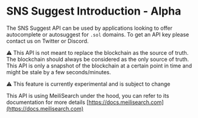 # SNS Suggest Introduction - Alpha

The SNS Suggest API can be used by applications looking to offer autocomplete or autosuggest for `.sol` domains. To get an API key please contact us on Twitter or Discord.

⚠️ This API is not meant to replace the blockchain as the source of truth. The blockchain should always be considered as the only source of truth. This API is only a snapshot of the blockchain at a certain point in time and might be stale by a few seconds/minutes.

⚠️ This feature is currently experimental and is subject to change

This API is using MeiliSearch under the hood, you can refer to its documentation for more details [https://docs.meilisearch.com](https://docs.meilisearch.com)
